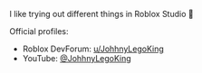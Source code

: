 I like trying out different things in Roblox Studio 🙂

Official profiles:
- Roblox DevForum: [u/JohhnyLegoKing](https://devforum.roblox.com/u/johhnylegoking/summary)
- YouTube: [@JohhnyLegoKing](https://www.youtube.com/@JohhnyLegoKing)
